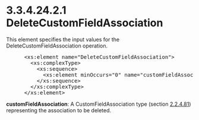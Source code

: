 <html dir="LTR" xmlns:mshelp="http://msdn.microsoft.com/mshelp" xmlns:ddue="http://ddue.schemas.microsoft.com/authoring/2003/5" xmlns:xlink="http://www.w3.org/1999/xlink" xmlns:tool="http://www.microsoft.com/tooltip">
 <body>
 <div id="header">
 <h1 class="heading">3.3.4.24.2.1 DeleteCustomFieldAssociation</h1>
 </div>
 <div id="mainSection">
 <div id="mainBody">
 <div id="allHistory" class="saveHistory"></div>
 <div id="sectionSection0" class="section" name="collapseableSection">
 

<p>This element specifies the input values for the
DeleteCustomFieldAssociation operation.</p>

<dl>
<dd>
<div><pre> &lt;xs:element name=&quot;DeleteCustomFieldAssociation&quot;&gt;
   &lt;xs:complexType&gt;
     &lt;xs:sequence&gt;
       &lt;xs:element minOccurs=&quot;0&quot; name=&quot;customFieldAssociation&quot; nillable=&quot;true&quot; type=&quot;ipam:CustomFieldAssociation&quot; /&gt;
     &lt;/xs:sequence&gt;
   &lt;/xs:complexType&gt;
 &lt;/xs:element&gt; 
</pre></div>
</dd></dl>

<p><b>customFieldAssociation</b>: A
CustomFieldAssociation type (section <a href="cee38cd5-a08d-487a-a648-be8dcecf7633.md">2.2.4.81</a>) representing the
association to be deleted.</p>


 </div>
 </div>
 </div>
 </body>
</html>